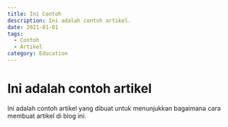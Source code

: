 ```yaml
---
title: Ini Contoh
description: Ini adalah contoh artikel.
date: 2021-01-01
tags: 
  - Contoh
  - Artikel
category: Education
---
```


# Ini adalah contoh artikel

Ini adalah contoh artikel yang dibuat untuk menunjukkan bagaimana cara membuat artikel di blog ini.

